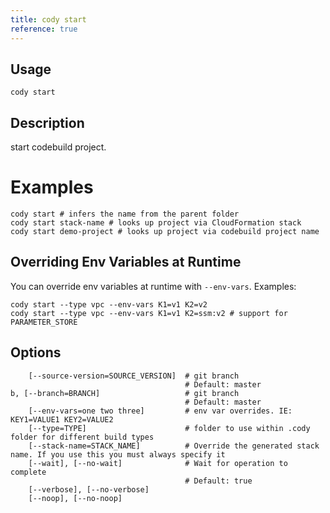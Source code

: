```yaml
---
title: cody start
reference: true
---
```


## Usage

    cody start

## Description

start codebuild project.

# Examples

    cody start # infers the name from the parent folder
    cody start stack-name # looks up project via CloudFormation stack
    cody start demo-project # looks up project via codebuild project name

## Overriding Env Variables at Runtime

You can override env variables at runtime with `--env-vars`. Examples:

    cody start --type vpc --env-vars K1=v1 K2=v2
    cody start --type vpc --env-vars K1=v1 K2=ssm:v2 # support for PARAMETER_STORE


## Options

```
    [--source-version=SOURCE_VERSION]  # git branch
                                       # Default: master
b, [--branch=BRANCH]                   # git branch
                                       # Default: master
    [--env-vars=one two three]         # env var overrides. IE: KEY1=VALUE1 KEY2=VALUE2
    [--type=TYPE]                      # folder to use within .cody folder for different build types
    [--stack-name=STACK_NAME]          # Override the generated stack name. If you use this you must always specify it
    [--wait], [--no-wait]              # Wait for operation to complete
                                       # Default: true
    [--verbose], [--no-verbose]        
    [--noop], [--no-noop]              
```

